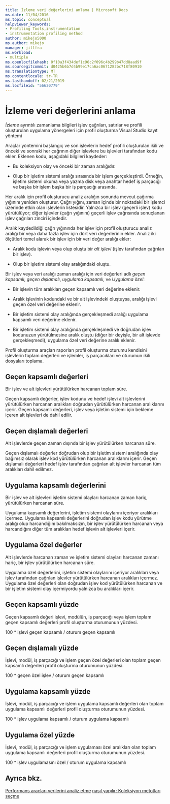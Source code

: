 ```yaml
---
title: İzleme veri değerlerini anlama | Microsoft Docs
ms.date: 11/04/2016
ms.topic: conceptual
helpviewer_keywords:
- Profiling Tools,instrumentation
- instrumentation profiling method
author: mikejo5000
ms.author: mikejo
manager: jillfra
ms.workload:
- multiple
ms.openlocfilehash: 0f10a3f434def1c96c2f096c4b299b47dd8aad9f
ms.sourcegitcommit: d0425b6b7d4b99e17ca6ac0671282bc718f80910
ms.translationtype: MT
ms.contentlocale: tr-TR
ms.lasthandoff: 02/21/2019
ms.locfileid: "56620779"
---
```

# <a name="understand-instrumentation-data-values"></a>İzleme veri değerlerini anlama

*İzleme* ayrıntılı zamanlama bilgileri işlev çağrıları, satırlar ve profili oluşturulan uygulama yönergeleri için profil oluşturma Visual Studio kayıt yöntemi

Araçlar yöntemini başlangıç ve son işlevlerin hedef profili oluşturulan ikili ve önceki ve sonraki her çağrının diğer işlevlere bu işlevleri tarafından kodu ekler. Eklenen kodu, aşağıdaki bilgileri kaydeder:

- Bu koleksiyon olay ve önceki bir zaman aralığıdır.

- Olup bir işletim sistemi aralığı sırasında bir işlem gerçekleştirdi. Örneğin, işletim sistemi okuma veya yazma disk veya anahtar hedef iş parçacığı ve başka bir işlem başka bir iş parçacığı arasında.

Her aralık için profil oluşturucu analiz aralığın sonunda mevcut çağırma yığınını yeniden oluşturur. Çağrı yığını, zaman içinde bir noktadaki bir işlemci üzerinde etkin olan işlevlerin listesidir. Yalnızca bir işlev (geçerli işlev) kodu yürütülüyor; diğer işlevler (çağrı yığınını) geçerli işlev çağrısında sonuçlanan işlev çağrıları zinciri içindedir.

Aralık kaydedildiği çağrı yığınında her işlev için profil oluşturucu analiz aralığı bir veya daha fazla işlev için dört veri değerlerinin ekler. Analiz iki ölçütleri temel alarak bir işlev için bir veri değer aralığı ekler:

- Aralık kodu işlevin veya olup oluştu bir *alt işlevi* (işlev tarafından çağrılan bir işlev).

- Olup bir işletim sistemi olay aralığındaki oluştu.

Bir işlev veya veri aralığı zaman aralığı için veri değerleri adlı *geçen kapsamlı*, *geçen dışlamalı*, *uygulama kapsamlı*, ve  *Uygulama özel*:

- Bir işlevin tüm aralıkları geçen kapsamlı veri değerine eklenir.

- Aralık işlevinin kodundaki ve bir alt işlevindeki oluştuysa, aralığı işlevi geçen özel veri değerine eklenir.

- Bir işletim sistemi olay aralığında gerçekleşmedi aralığı uygulama kapsamlı veri değerine eklenir.

- Bir işletim sistemi olay aralığında gerçekleşmedi ve doğrudan işlev kodunuzun yürütülmesine aralık oluştu (diğer bir deyişle, bir alt işlevde gerçekleşmedi), uygulama özel veri değerine aralık eklenir.

Profil oluşturma araçları raporları profil oluşturma oturumu kendisini işlevlerin toplam değerleri ve işlemler, iş parçacıkları ve oturumun ikili dosyaları toplama.

## <a name="elapsed-inclusive-values"></a>Geçen kapsamlı değerleri

Bir işlev ve alt işlevleri yürütülürken harcanan toplam süre.

Geçen kapsamlı değerler, işlev kodunu ve hedef işlevi alt işlevlerini yürütülürken harcanan aralıkları doğrudan yürütülürken harcanan aralıklarını içerir. Geçen kapsamlı değerleri, işlev veya işletim sistemi için bekleme içeren alt işlevleri de dahil edilir.

## <a name="elapsed-exclusive-values"></a>Geçen dışlamalı değerleri

Alt işlevlerde geçen zaman dışında bir işlev yürütülürken harcanan süre.

Geçen dışlamalı değerler doğrudan olup bir işletim sistemi aralığında olay bağımsız olarak işlev kod yürütülürken harcanan aralıklarını içerir. Geçen dışlamalı değerleri hedef işlev tarafından çağrılan alt işlevler harcanan tüm aralıkları dahil edilmez.

## <a name="application-inclusive-values"></a>Uygulama kapsamlı değerlerini

Bir işlev ve alt işlevleri işletim sistemi olayları harcanan zaman hariç, yürütülürken harcanan süre.

Uygulama kapsamlı değerlerini, işletim sistemi olaylarını içeriyor aralıkları içermez. Uygulama kapsamlı değerlerini doğrudan işlev kodu yürütme aralığı olup harcandığını bakılmaksızın, bir işlev yürütülürken harcanan veya harcandığını diğer tüm aralıkları hedef işlevin alt işlevleri içerir.

## <a name="application-exclusive-values"></a>Uygulama özel değerler

Alt işlevlerde harcanan zaman ve işletim sistemi olayları harcanan zamanı hariç, bir işlev yürütülürken harcanan süre.

Uygulama özel değerlerini, işletim sistemi olaylarını içeriyor aralıkları veya işlev tarafından çağrılan işlevler yürütülürken harcanan aralıkları içermez. Uygulama özel değerleri olan doğrudan işlev kod yürütülürken harcanan ve bir işletim sistemi olay içermiyordu yalnızca bu aralıkları içerir.

## <a name="elapsed-inclusive-percent"></a>Geçen kapsamlı yüzde

Geçen kapsamlı değeri işlevi, modülün, iş parçacığı veya işlem toplam geçen kapsamlı değerleri profil oluşturma oturumunun yüzdesi.

100 * işlevi geçen kapsamlı / oturum geçen kapsamlı

## <a name="elapsed-exclusive-percent"></a>Geçen dışlamalı yüzde

İşlevi, modül, iş parçacığı ve işlem geçen özel değerleri olan toplam geçen kapsamlı değerleri profil oluşturma oturumunun yüzdesi.

100 * geçen özel işlev / oturum geçen kapsamlı

## <a name="application-inclusive-percent"></a>Uygulama kapsamlı yüzde

İşlevi, modül, iş parçacığı ve işlem uygulama kapsamlı değerleri olan toplam uygulama kapsamlı değerleri profil oluşturma oturumunun yüzdesi.

100 * işlev uygulama kapsamlı / oturum uygulama kapsamlı

## <a name="application-exclusive-percent"></a>Uygulama özel yüzde

İşlevi, modül, iş parçacığı ve işlem uygulaması özel aralıkları olan toplam uygulama kapsamlı değerleri profil oluşturma oturumunun yüzdesi.

100 * işlev uygulamasını özel / oturum uygulama kapsamlı

## <a name="see-also"></a>Ayrıca bkz.

[Performans araçları verilerini analiz etme](../profiling/analyzing-performance-tools-data.md)
[nasıl yapılır: Koleksiyon metotları seçme](../profiling/how-to-choose-collection-methods.md)